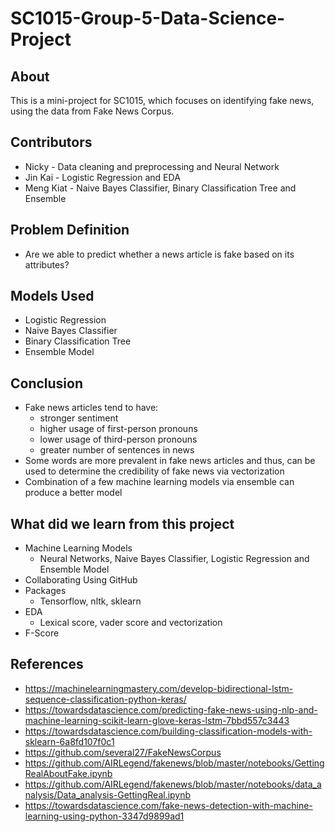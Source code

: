 # SC1015-Group-5-Data-Science-Project
## About
This is a mini-project for SC1015, which focuses on identifying fake news, using the data from Fake News Corpus.

## Contributors
- Nicky - Data cleaning and preprocessing and Neural Network
- Jin Kai - Logistic Regression and EDA
- Meng Kiat - Naive Bayes Classifier, Binary Classification Tree and Ensemble

## Problem Definition
- Are we able to predict whether a news article is fake based on its attributes?

## Models Used
- Logistic Regression
- Naive Bayes Classifier
- Binary Classification Tree
- Ensemble Model

## Conclusion
- Fake news articles tend to have:
  - stronger sentiment 
  - higher usage of first-person pronouns
  - lower usage of third-person pronouns
  - greater number of sentences in news 
- Some words are more prevalent in fake news articles and thus, can be used to determine the credibility of fake news via vectorization
- Combination of a few machine learning models via ensemble can produce a better model

## What did we learn from this project
- Machine Learning Models
  - Neural Networks, Naive Bayes Classifier, Logistic Regression and Ensemble Model
- Collaborating Using GitHub
- Packages
  - Tensorflow, nltk, sklearn
- EDA
  - Lexical score, vader score and vectorization 
- F-Score

## References
- https://machinelearningmastery.com/develop-bidirectional-lstm-sequence-classification-python-keras/
- https://towardsdatascience.com/predicting-fake-news-using-nlp-and-machine-learning-scikit-learn-glove-keras-lstm-7bbd557c3443
- https://towardsdatascience.com/building-classification-models-with-sklearn-6a8fd107f0c1
- https://github.com/several27/FakeNewsCorpus
- https://github.com/AIRLegend/fakenews/blob/master/notebooks/GettingRealAboutFake.ipynb
- https://github.com/AIRLegend/fakenews/blob/master/notebooks/data_analysis/Data_analysis-GettingReal.ipynb
- https://towardsdatascience.com/fake-news-detection-with-machine-learning-using-python-3347d9899ad1


